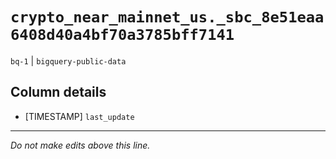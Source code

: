 # `crypto_near_mainnet_us._sbc_8e51eaa6408d40a4bf70a3785bff7141`
`bq-1` | `bigquery-public-data`

## Column details
* [TIMESTAMP] `last_update`

-------------------------------------------------------------------------------
*Do not make edits above this line.*
